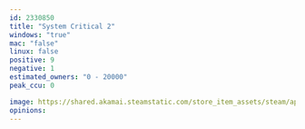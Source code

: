 ```yaml
---
id: 2330850
title: "System Critical 2"
windows: "true"
mac: "false"
linux: false
positive: 9
negative: 1
estimated_owners: "0 - 20000"
peak_ccu: 0

image: https://shared.akamai.steamstatic.com/store_item_assets/steam/apps/2330850/header.jpg?t=1695967423
opinions:
---
```

